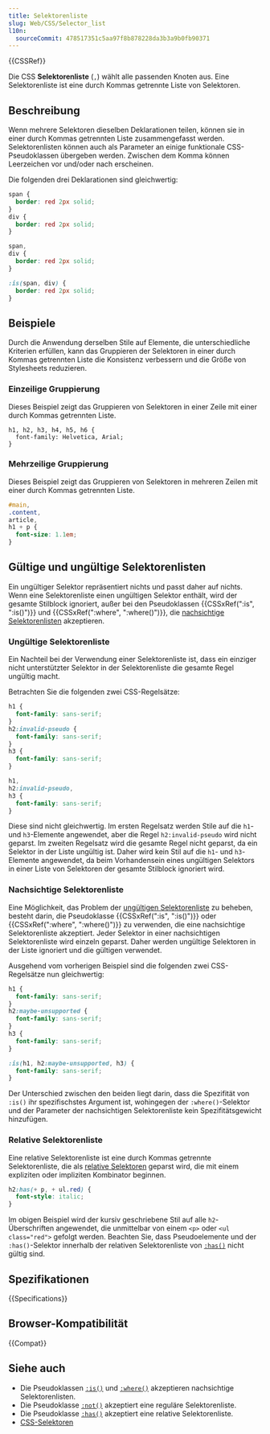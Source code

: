 ```yaml
---
title: Selektorenliste
slug: Web/CSS/Selector_list
l10n:
  sourceCommit: 478517351c5aa97f8b878228da3b3a9b0fb90371
---
```


{{CSSRef}}

Die CSS **Selektorenliste** (`,`) wählt alle passenden Knoten aus. Eine Selektorenliste ist eine durch Kommas getrennte Liste von Selektoren.

## Beschreibung

Wenn mehrere Selektoren dieselben Deklarationen teilen, können sie in einer durch Kommas getrennten Liste zusammengefasst werden. Selektorenlisten können auch als Parameter an einige funktionale CSS-Pseudoklassen übergeben werden. Zwischen dem Komma können Leerzeichen vor und/oder nach erscheinen.

Die folgenden drei Deklarationen sind gleichwertig:

```css
span {
  border: red 2px solid;
}
div {
  border: red 2px solid;
}
```

```css
span,
div {
  border: red 2px solid;
}
```

```css
:is(span, div) {
  border: red 2px solid;
}
```

## Beispiele

Durch die Anwendung derselben Stile auf Elemente, die unterschiedliche Kriterien erfüllen, kann das Gruppieren der Selektoren in einer durch Kommas getrennten Liste die Konsistenz verbessern und die Größe von Stylesheets reduzieren.

### Einzeilige Gruppierung

Dieses Beispiel zeigt das Gruppieren von Selektoren in einer Zeile mit einer durch Kommas getrennten Liste.

```css-nolint
h1, h2, h3, h4, h5, h6 {
  font-family: Helvetica, Arial;
}
```

### Mehrzeilige Gruppierung

Dieses Beispiel zeigt das Gruppieren von Selektoren in mehreren Zeilen mit einer durch Kommas getrennten Liste.

```css
#main,
.content,
article,
h1 + p {
  font-size: 1.1em;
}
```

## Gültige und ungültige Selektorenlisten

Ein ungültiger Selektor repräsentiert nichts und passt daher auf nichts. Wenn eine Selektorenliste einen ungültigen Selektor enthält, wird der gesamte Stilblock ignoriert, außer bei den Pseudoklassen {{CSSxRef(":is", ":is()")}} und {{CSSxRef(":where", ":where()")}}, die [nachsichtige Selektorenlisten](#nachsichtige_selektorenliste) akzeptieren.

### Ungültige Selektorenliste

Ein Nachteil bei der Verwendung einer Selektorenliste ist, dass ein einziger nicht unterstützter Selektor in der Selektorenliste die gesamte Regel ungültig macht.

Betrachten Sie die folgenden zwei CSS-Regelsätze:

```css
h1 {
  font-family: sans-serif;
}
h2:invalid-pseudo {
  font-family: sans-serif;
}
h3 {
  font-family: sans-serif;
}
```

```css
h1,
h2:invalid-pseudo,
h3 {
  font-family: sans-serif;
}
```

Diese sind nicht gleichwertig. Im ersten Regelsatz werden Stile auf die `h1`- und `h3`-Elemente angewendet, aber die Regel `h2:invalid-pseudo` wird nicht geparst. Im zweiten Regelsatz wird die gesamte Regel nicht geparst, da ein Selektor in der Liste ungültig ist. Daher wird kein Stil auf die `h1`- und `h3`-Elemente angewendet, da beim Vorhandensein eines ungültigen Selektors in einer Liste von Selektoren der gesamte Stilblock ignoriert wird.

### Nachsichtige Selektorenliste

Eine Möglichkeit, das Problem der [ungültigen Selektorenliste](#ungültige_selektorenliste) zu beheben, besteht darin, die Pseudoklasse {{CSSxRef(":is", ":is()")}} oder {{CSSxRef(":where", ":where()")}} zu verwenden, die eine nachsichtige Selektorenliste akzeptiert. Jeder Selektor in einer nachsichtigen Selektorenliste wird einzeln geparst. Daher werden ungültige Selektoren in der Liste ignoriert und die gültigen verwendet.

Ausgehend vom vorherigen Beispiel sind die folgenden zwei CSS-Regelsätze nun gleichwertig:

```css
h1 {
  font-family: sans-serif;
}
h2:maybe-unsupported {
  font-family: sans-serif;
}
h3 {
  font-family: sans-serif;
}
```

```css
:is(h1, h2:maybe-unsupported, h3) {
  font-family: sans-serif;
}
```

Der Unterschied zwischen den beiden liegt darin, dass die Spezifität von `:is()` ihr spezifischstes Argument ist, wohingegen der `:where()`-Selektor und der Parameter der nachsichtigen Selektorenliste kein Spezifitätsgewicht hinzufügen.

### Relative Selektorenliste

Eine relative Selektorenliste ist eine durch Kommas getrennte Selektorenliste, die als [relative Selektoren](/de/docs/Web/CSS/CSS_selectors/Selector_structure#relative_selector) geparst wird, die mit einem expliziten oder impliziten Kombinator beginnen.

```css
h2:has(+ p, + ul.red) {
  font-style: italic;
}
```

Im obigen Beispiel wird der kursiv geschriebene Stil auf alle `h2`-Überschriften angewendet, die unmittelbar von einem `<p>` oder `<ul class="red">` gefolgt werden. Beachten Sie, dass Pseudoelemente und der `:has()`-Selektor innerhalb der relativen Selektorenliste von [`:has()`](/de/docs/Web/CSS/:has) nicht gültig sind.

## Spezifikationen

{{Specifications}}

## Browser-Kompatibilität

{{Compat}}

## Siehe auch

- Die Pseudoklassen [`:is()`](/de/docs/Web/CSS/:is) und [`:where()`](/de/docs/Web/CSS/:where) akzeptieren nachsichtige Selektorenlisten.
- Die Pseudoklasse [`:not()`](/de/docs/Web/CSS/:not) akzeptiert eine reguläre Selektorenliste.
- Die Pseudoklasse [`:has()`](/de/docs/Web/CSS/:has) akzeptiert eine relative Selektorenliste.
- [CSS-Selektoren](/de/docs/Web/CSS/CSS_selectors)
